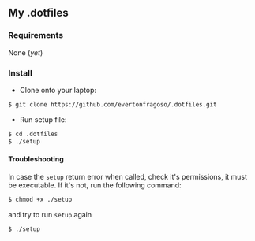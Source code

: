 ## My .dotfiles

### Requirements
None (_yet_)

### Install
- Clone onto your laptop:
```bash
$ git clone https://github.com/evertonfragoso/.dotfiles.git
```

- Run setup file:
```bash
$ cd .dotfiles
$ ./setup
```

#### Troubleshooting
In case the `setup` return error when called, check it's permissions, it must be executable. If it's not, run the following command:
```bash
$ chmod +x ./setup
```
and try to run `setup` again
```bash
$ ./setup
```

